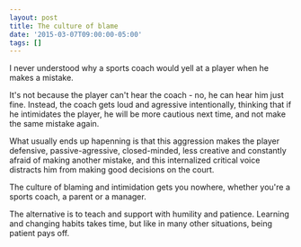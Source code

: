 ```yaml
---
layout: post
title: The culture of blame
date: '2015-03-07T09:00:00-05:00'
tags: []
---
```

I never understood why a sports coach would yell at a player when he makes a mistake.

It's not because the player can't hear the coach - no, he can hear him just fine. Instead, the coach gets loud and agressive intentionally, thinking that if he intimidates the player, he will be more cautious next time, and not make the same mistake again.

What usually ends up hapenning is that this aggression makes the player defensive, passive-agressive, closed-minded, less creative and constantly afraid of making another mistake, and this internalized critical voice distracts him from making good decisions on the court.

The culture of blaming and intimidation gets you nowhere, whether you're a sports coach, a parent or a manager.

The alternative is to teach and support with humility and patience. Learning and changing habits takes time, but like in many other situations, being patient pays off.
